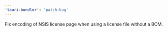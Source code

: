 ```yaml
---
'tauri-bundler': 'patch:bug'
---
```


Fix encoding of NSIS license page when using a license file without a BOM.
